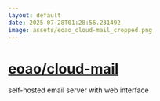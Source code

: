 ```yaml
---
layout: default
date: 2025-07-28T01:28:56.231492
image: assets/eoao_cloud-mail_cropped.png
---
```


# [eoao/cloud-mail](https://github.com/eoao/cloud-mail)

self-hosted email server with web interface
